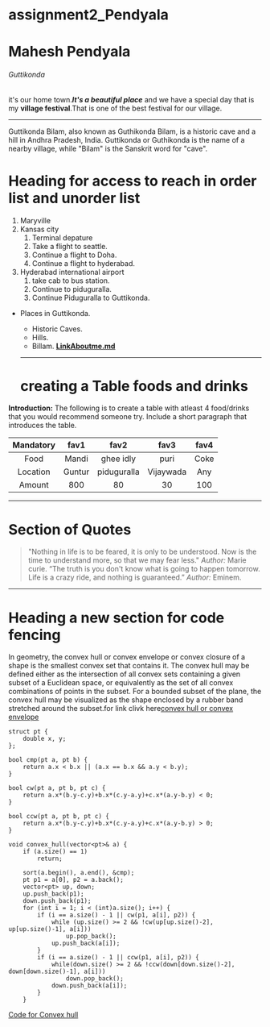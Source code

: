 # assignment2_Pendyala
# Mahesh Pendyala
###### Guttikonda


 it's our home town.***It's a beautiful place*** and we have a special day that is my **village festival**.That is one of the best festival for our village.


------

Guttikonda Bilam, also known as Guthikonda Bilam, is a historic cave and a hill in Andhra Pradesh, India. Guttikonda or Guthikonda is the name of a nearby village, while "Bilam" is the Sanskrit word for "cave". 


# Heading for access to reach in order list and unorder list
1. Maryville
2. Kansas city
   1. Terminal depature
   2. Take a flight to seattle.
   3. Continue a flight to Doha. 
   2. Continue a flight to hyderabad.
3. Hyderabad international airport 
   1. take cab to bus station.
   2. Continue to piduguralla.
   3. Continue Piduguralla to Guttikonda.
* Places in Guttikonda.
   * Historic Caves.
   * Hills.
   * Billam.
   **[LinkAboutme.md](Aboutme.md)**

   ----
   # creating a Table foods and drinks
**Introduction:**
 The following is to create a table with atleast 4 food/drinks that you would recommend someone try. Include a short paragraph that introduces the table.

|Mandatory   |fav1            |fav2             |fav3             |fav4            |
|:--------:  |:---------:     |:---------:      |:----------:     |:----------:    |
|Food        |Mandi           |ghee idly        |puri             |Coke            |
|Location    |Guntur          |piduguralla      |Vijaywada        |Any             |
|Amount      |800             |80               |30               |100             |

-----
# Section of Quotes
>"Nothing in life is to be feared, it is only to be understood. Now is the time to understand more, so that we may fear less."
>*Author:* Marie curie. 
>“The truth is you don't know what is going to happen tomorrow. Life is a crazy ride, and nothing is guaranteed.”
>*Author:* Eminem.

----
# Heading a new section for code fencing
In geometry, the convex hull or convex envelope or convex closure of a shape is the smallest convex set that contains it. The convex hull may be defined either as the intersection of all convex sets containing a given subset of a Euclidean space, or equivalently as the set of all convex combinations of points in the subset. For a bounded subset of the plane, the convex hull may be visualized as the shape enclosed by a rubber band stretched around the subset.for link clivk here[convex hull or convex envelope](https://en.wikipedia.org/wiki/Convex_hull)


```
struct pt {
    double x, y;
};

bool cmp(pt a, pt b) {
    return a.x < b.x || (a.x == b.x && a.y < b.y);
}

bool cw(pt a, pt b, pt c) {
    return a.x*(b.y-c.y)+b.x*(c.y-a.y)+c.x*(a.y-b.y) < 0;
}

bool ccw(pt a, pt b, pt c) {
    return a.x*(b.y-c.y)+b.x*(c.y-a.y)+c.x*(a.y-b.y) > 0;
}

void convex_hull(vector<pt>& a) {
    if (a.size() == 1)
        return;

    sort(a.begin(), a.end(), &cmp);
    pt p1 = a[0], p2 = a.back();
    vector<pt> up, down;
    up.push_back(p1);
    down.push_back(p1);
    for (int i = 1; i < (int)a.size(); i++) {
        if (i == a.size() - 1 || cw(p1, a[i], p2)) {
            while (up.size() >= 2 && !cw(up[up.size()-2], up[up.size()-1], a[i]))
                up.pop_back();
            up.push_back(a[i]);
        }
        if (i == a.size() - 1 || ccw(p1, a[i], p2)) {
            while(down.size() >= 2 && !ccw(down[down.size()-2], down[down.size()-1], a[i]))
                down.pop_back();
            down.push_back(a[i]);
        }
    }
```
[Code for Convex hull](https://cp-algorithms.com/geometry/grahams-scan-convex-hull.html)